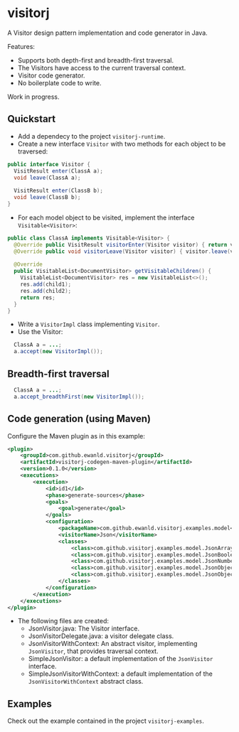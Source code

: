 # visitorj
A Visitor design pattern implementation and code generator in Java.

Features:
* Supports both depth-first and breadth-first traversal.
* The Visitors have access to the current traversal context.
* Visitor code generator.
* No boilerplate code to write.

Work in progress.

## Quickstart
* Add a dependecy to the project ```visitorj-runtime```.
* Create a new interface ```Visitor``` with two methods for each object to be traversed:
```java
public interface Visitor {
  VisitResult enter(ClassA a);
  void leave(ClassA a);
  
  VisitResult enter(ClassB b);
  void leave(ClassB b);
}
```

* For each model object to be visited, implement the interface ```Visitable<Visitor>```:
```java
public class ClassA implements Visitable<Visitor> {
  @Override public VisitResult visitorEnter(Visitor visitor) { return visitor.enter(visitor); }
  @Override public void visitorLeave(Visitor visitor) { visitor.leave(visitor); }
  
  @Override
  public VisitableList<DocumentVisitor> getVisitableChildren() {
    VisitableList<DocumentVisitor> res = new VisitableList<>();
    res.add(child1);
    res.add(child2);
    return res;
  }
}
```
* Write a ```VisitorImpl``` class implementing ```Visitor```.
* Use the Visitor:
```java
  ClassA a = ...;
  a.accept(new VisitorImpl());
```

## Breadth-first traversal
```java
  ClassA a = ...;
  a.accept_breadthFirst(new VisitorImpl());
```

## Code generation (using Maven)
Configure the Maven plugin as in this example:

```xml
<plugin>
    <groupId>com.github.ewanld.visitorj</groupId>
    <artifactId>visitorj-codegen-maven-plugin</artifactId>
    <version>0.1.0</version>
    <executions>
        <execution>
            <id>id1</id>
            <phase>generate-sources</phase>
            <goals>
                <goal>generate</goal>
            </goals>
            <configuration>
                <packageName>com.github.ewanld.visitorj.examples.model</packageName>
                <visitorName>Json</visitorName>
                <classes>
                    <class>com.github.visitorj.examples.model.JsonArray</class>
                    <class>com.github.visitorj.examples.model.JsonBoolean</class>
                    <class>com.github.visitorj.examples.model.JsonNumber</class>
                    <class>com.github.visitorj.examples.model.JsonObject</class>
                    <class>com.github.visitorj.examples.model.JsonObjectProperty</class>
                </classes>
            </configuration>
        </execution>
    </executions>
</plugin>
```

* The following files are created:
  * JsonVisitor.java: The Visitor interface.
  * JsonVisitorDelegate.java: a visitor delegate class.
  * JsonVisitorWithContext: An abstract visitor, implementing ```JsonVisitor```, that provides traversal context.
  * SimpleJsonVisitor: a default implementation of the ```JsonVisitor``` interface.
  * SimpleJsonVisitorWithContext: a default implementation of the ```JsonVisitorWithContext``` abstract class.

## Examples
Check out the example contained in the project ```visitorj-examples```.
